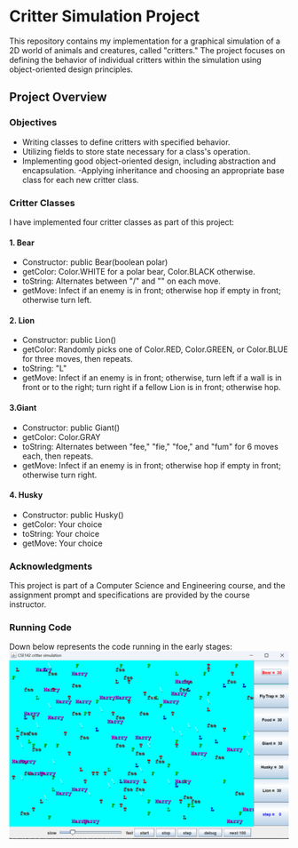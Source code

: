 # Critter Simulation Project
This repository contains my implementation for a graphical simulation of a 2D world of animals and creatures, called "critters." The project focuses on defining the behavior of individual critters within the simulation using object-oriented design principles.

## Project Overview
### Objectives
- Writing classes to define critters with specified behavior.
- Utilizing fields to store state necessary for a class's operation.
- Implementing good object-oriented design, including abstraction and encapsulation.
-Applying inheritance and choosing an appropriate base class for each new critter class.

### Critter Classes
I have implemented four critter classes as part of this project:

#### 1. Bear
- Constructor: public Bear(boolean polar)
- getColor: Color.WHITE for a polar bear, Color.BLACK otherwise.
- toString: Alternates between "/" and "" on each move.
- getMove: Infect if an enemy is in front; otherwise hop if empty in front; otherwise turn left.

#### 2. Lion 
- Constructor: public Lion()
- getColor: Randomly picks one of Color.RED, Color.GREEN, or Color.BLUE for three moves, then repeats.
- toString: "L"
- getMove: Infect if an enemy is in front; otherwise, turn left if a wall is in front or to the right; turn right if a fellow Lion is in front; otherwise hop.


#### 3.Giant
- Constructor: public Giant()
- getColor: Color.GRAY
- toString: Alternates between "fee," "fie," "foe," and "fum" for 6 moves each, then repeats.
-  getMove: Infect if an enemy is in front; otherwise hop if empty in front; otherwise turn right.

#### 4. Husky
- Constructor: public Husky()
- getColor: Your choice
- toString: Your choice
- getMove: Your choice

### Acknowledgments

This project is part of a Computer Science and Engineering course, and the assignment prompt and specifications are provided by the course instructor.

### Running Code
Down below represents the code running in the early stages:
![Critter](/img/Screenshot%202024-02-11%20160537.png)